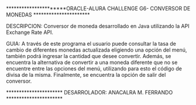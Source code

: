 **********************ORACLE-ALURA CHALLENGE G6- CONVERSOR DE MONEDAS **********************

DESCRIPCION:
Conversor de moneda desarrollado en Java utilizando la API Exchange Rate API.
     
GUIA:
A través de este programa el usuario puede consultar la tasa de cambio de diferentes monedas actualizada eligiendo una opción del menú, también podrá ingresar la cantidad que desee convertir.
Además, se encuentra la alternativa de convertir a una moneda diferente que no se encuentre entre las opciones del menú, utilizando para esto el código de divisa de la misma. 
Finalmente, se encuentra la opción de salir del conversor.


********************** DESARROLADOR: ANACALRA M. FERRANDO **********************
